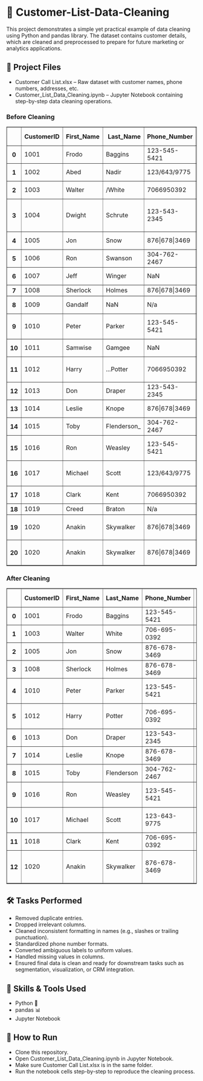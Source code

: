# 🧹 Customer-List-Data-Cleaning
This project demonstrates a simple yet practical example of data cleaning using Python and pandas library. The dataset contains customer details, which are cleaned and preprocessed to prepare for future marketing or analytics applications.

## 📁 Project Files
* Customer Call List.xlsx – Raw dataset with customer names, phone numbers, addresses, etc.
* Customer_List_Data_Cleaning.ipynb – Jupyter Notebook containing step-by-step data cleaning operations.

### Before Cleaning
<div>
<style scoped>
    .dataframe tbody tr th:only-of-type {
        vertical-align: middle;
    }

    .dataframe tbody tr th {
        vertical-align: top;
    }

    .dataframe thead th {
        text-align: right;
    }
</style>
<table border="1" class="dataframe">
  <thead>
    <tr style="text-align: right;">
      <th></th>
      <th>CustomerID</th>
      <th>First_Name</th>
      <th>Last_Name</th>
      <th>Phone_Number</th>
      <th>Address</th>
      <th>Paying Customer</th>
      <th>Do_Not_Contact</th>
      <th>Not_Useful_Column</th>
    </tr>
  </thead>
  <tbody>
    <tr>
      <th>0</th>
      <td>1001</td>
      <td>Frodo</td>
      <td>Baggins</td>
      <td>123-545-5421</td>
      <td>123 Shire Lane, Shire</td>
      <td>Yes</td>
      <td>No</td>
      <td>True</td>
    </tr>
    <tr>
      <th>1</th>
      <td>1002</td>
      <td>Abed</td>
      <td>Nadir</td>
      <td>123/643/9775</td>
      <td>93 West Main Street</td>
      <td>No</td>
      <td>Yes</td>
      <td>False</td>
    </tr>
    <tr>
      <th>2</th>
      <td>1003</td>
      <td>Walter</td>
      <td>/White</td>
      <td>7066950392</td>
      <td>298 Drugs Driveway</td>
      <td>N</td>
      <td>NaN</td>
      <td>True</td>
    </tr>
    <tr>
      <th>3</th>
      <td>1004</td>
      <td>Dwight</td>
      <td>Schrute</td>
      <td>123-543-2345</td>
      <td>980 Paper Avenue, Pennsylvania, 18503</td>
      <td>Yes</td>
      <td>Y</td>
      <td>True</td>
    </tr>
    <tr>
      <th>4</th>
      <td>1005</td>
      <td>Jon</td>
      <td>Snow</td>
      <td>876|678|3469</td>
      <td>123 Dragons Road</td>
      <td>Y</td>
      <td>No</td>
      <td>True</td>
    </tr>
    <tr>
      <th>5</th>
      <td>1006</td>
      <td>Ron</td>
      <td>Swanson</td>
      <td>304-762-2467</td>
      <td>768 City Parkway</td>
      <td>Yes</td>
      <td>Yes</td>
      <td>True</td>
    </tr>
    <tr>
      <th>6</th>
      <td>1007</td>
      <td>Jeff</td>
      <td>Winger</td>
      <td>NaN</td>
      <td>1209 South Street</td>
      <td>No</td>
      <td>No</td>
      <td>False</td>
    </tr>
    <tr>
      <th>7</th>
      <td>1008</td>
      <td>Sherlock</td>
      <td>Holmes</td>
      <td>876|678|3469</td>
      <td>98 Clue Drive</td>
      <td>N</td>
      <td>No</td>
      <td>False</td>
    </tr>
    <tr>
      <th>8</th>
      <td>1009</td>
      <td>Gandalf</td>
      <td>NaN</td>
      <td>N/a</td>
      <td>123 Middle Earth</td>
      <td>Yes</td>
      <td>NaN</td>
      <td>False</td>
    </tr>
    <tr>
      <th>9</th>
      <td>1010</td>
      <td>Peter</td>
      <td>Parker</td>
      <td>123-545-5421</td>
      <td>25th Main Street, New York</td>
      <td>Yes</td>
      <td>No</td>
      <td>True</td>
    </tr>
    <tr>
      <th>10</th>
      <td>1011</td>
      <td>Samwise</td>
      <td>Gamgee</td>
      <td>NaN</td>
      <td>612 Shire Lane, Shire</td>
      <td>Yes</td>
      <td>No</td>
      <td>True</td>
    </tr>
    <tr>
      <th>11</th>
      <td>1012</td>
      <td>Harry</td>
      <td>...Potter</td>
      <td>7066950392</td>
      <td>2394 Hogwarts Avenue</td>
      <td>Y</td>
      <td>NaN</td>
      <td>True</td>
    </tr>
    <tr>
      <th>12</th>
      <td>1013</td>
      <td>Don</td>
      <td>Draper</td>
      <td>123-543-2345</td>
      <td>2039 Main Street</td>
      <td>Yes</td>
      <td>N</td>
      <td>False</td>
    </tr>
    <tr>
      <th>13</th>
      <td>1014</td>
      <td>Leslie</td>
      <td>Knope</td>
      <td>876|678|3469</td>
      <td>343 City Parkway</td>
      <td>Yes</td>
      <td>No</td>
      <td>False</td>
    </tr>
    <tr>
      <th>14</th>
      <td>1015</td>
      <td>Toby</td>
      <td>Flenderson_</td>
      <td>304-762-2467</td>
      <td>214 HR Avenue</td>
      <td>N</td>
      <td>No</td>
      <td>False</td>
    </tr>
    <tr>
      <th>15</th>
      <td>1016</td>
      <td>Ron</td>
      <td>Weasley</td>
      <td>123-545-5421</td>
      <td>2395 Hogwarts Avenue</td>
      <td>No</td>
      <td>N</td>
      <td>False</td>
    </tr>
    <tr>
      <th>16</th>
      <td>1017</td>
      <td>Michael</td>
      <td>Scott</td>
      <td>123/643/9775</td>
      <td>121 Paper Avenue, Pennsylvania</td>
      <td>Yes</td>
      <td>No</td>
      <td>False</td>
    </tr>
    <tr>
      <th>17</th>
      <td>1018</td>
      <td>Clark</td>
      <td>Kent</td>
      <td>7066950392</td>
      <td>3498 Super Lane</td>
      <td>Y</td>
      <td>NaN</td>
      <td>True</td>
    </tr>
    <tr>
      <th>18</th>
      <td>1019</td>
      <td>Creed</td>
      <td>Braton</td>
      <td>N/a</td>
      <td>N/a</td>
      <td>N/a</td>
      <td>Yes</td>
      <td>True</td>
    </tr>
    <tr>
      <th>19</th>
      <td>1020</td>
      <td>Anakin</td>
      <td>Skywalker</td>
      <td>876|678|3469</td>
      <td>910 Tatooine Road, Tatooine</td>
      <td>Yes</td>
      <td>N</td>
      <td>True</td>
    </tr>
    <tr>
      <th>20</th>
      <td>1020</td>
      <td>Anakin</td>
      <td>Skywalker</td>
      <td>876|678|3469</td>
      <td>910 Tatooine Road, Tatooine</td>
      <td>Yes</td>
      <td>N</td>
      <td>True</td>
    </tr>
  </tbody>
</table>
</div>

### After Cleaning

<div>
<style scoped>
    .dataframe tbody tr th:only-of-type {
        vertical-align: middle;
    }

    .dataframe tbody tr th {
        vertical-align: top;
    }

    .dataframe thead th {
        text-align: right;
    }
</style>
<table border="1" class="dataframe">
  <thead>
    <tr style="text-align: right;">
      <th></th>
      <th>CustomerID</th>
      <th>First_Name</th>
      <th>Last_Name</th>
      <th>Phone_Number</th>
      <th>Address</th>
      <th>Paying Customer</th>
      <th>Do_Not_Contact</th>
      <th>Street_Address</th>
      <th>State</th>
      <th>Zip_Code</th>
    </tr>
  </thead>
  <tbody>
    <tr>
      <th>0</th>
      <td>1001</td>
      <td>Frodo</td>
      <td>Baggins</td>
      <td>123-545-5421</td>
      <td>123 Shire Lane, Shire</td>
      <td>Yes</td>
      <td>No</td>
      <td>123 Shire Lane</td>
      <td>Shire</td>
      <td></td>
    </tr>
    <tr>
      <th>1</th>
      <td>1003</td>
      <td>Walter</td>
      <td>White</td>
      <td>706-695-0392</td>
      <td>298 Drugs Driveway</td>
      <td>No</td>
      <td></td>
      <td>298 Drugs Driveway</td>
      <td></td>
      <td></td>
    </tr>
    <tr>
      <th>2</th>
      <td>1005</td>
      <td>Jon</td>
      <td>Snow</td>
      <td>876-678-3469</td>
      <td>123 Dragons Road</td>
      <td>Yes</td>
      <td>No</td>
      <td>123 Dragons Road</td>
      <td></td>
      <td></td>
    </tr>
    <tr>
      <th>3</th>
      <td>1008</td>
      <td>Sherlock</td>
      <td>Holmes</td>
      <td>876-678-3469</td>
      <td>98 Clue Drive</td>
      <td>No</td>
      <td>No</td>
      <td>98 Clue Drive</td>
      <td></td>
      <td></td>
    </tr>
    <tr>
      <th>4</th>
      <td>1010</td>
      <td>Peter</td>
      <td>Parker</td>
      <td>123-545-5421</td>
      <td>25th Main Street, New York</td>
      <td>Yes</td>
      <td>No</td>
      <td>25th Main Street</td>
      <td>New York</td>
      <td></td>
    </tr>
    <tr>
      <th>5</th>
      <td>1012</td>
      <td>Harry</td>
      <td>Potter</td>
      <td>706-695-0392</td>
      <td>2394 Hogwarts Avenue</td>
      <td>Yes</td>
      <td></td>
      <td>2394 Hogwarts Avenue</td>
      <td></td>
      <td></td>
    </tr>
    <tr>
      <th>6</th>
      <td>1013</td>
      <td>Don</td>
      <td>Draper</td>
      <td>123-543-2345</td>
      <td>2039 Main Street</td>
      <td>Yes</td>
      <td>No</td>
      <td>2039 Main Street</td>
      <td></td>
      <td></td>
    </tr>
    <tr>
      <th>7</th>
      <td>1014</td>
      <td>Leslie</td>
      <td>Knope</td>
      <td>876-678-3469</td>
      <td>343 City Parkway</td>
      <td>Yes</td>
      <td>No</td>
      <td>343 City Parkway</td>
      <td></td>
      <td></td>
    </tr>
    <tr>
      <th>8</th>
      <td>1015</td>
      <td>Toby</td>
      <td>Flenderson</td>
      <td>304-762-2467</td>
      <td>214 HR Avenue</td>
      <td>No</td>
      <td>No</td>
      <td>214 HR Avenue</td>
      <td></td>
      <td></td>
    </tr>
    <tr>
      <th>9</th>
      <td>1016</td>
      <td>Ron</td>
      <td>Weasley</td>
      <td>123-545-5421</td>
      <td>2395 Hogwarts Avenue</td>
      <td>No</td>
      <td>No</td>
      <td>2395 Hogwarts Avenue</td>
      <td></td>
      <td></td>
    </tr>
    <tr>
      <th>10</th>
      <td>1017</td>
      <td>Michael</td>
      <td>Scott</td>
      <td>123-643-9775</td>
      <td>121 Paper Avenue, Pennsylvania</td>
      <td>Yes</td>
      <td>No</td>
      <td>121 Paper Avenue</td>
      <td>Pennsylvania</td>
      <td></td>
    </tr>
    <tr>
      <th>11</th>
      <td>1018</td>
      <td>Clark</td>
      <td>Kent</td>
      <td>706-695-0392</td>
      <td>3498 Super Lane</td>
      <td>Yes</td>
      <td></td>
      <td>3498 Super Lane</td>
      <td></td>
      <td></td>
    </tr>
    <tr>
      <th>12</th>
      <td>1020</td>
      <td>Anakin</td>
      <td>Skywalker</td>
      <td>876-678-3469</td>
      <td>910 Tatooine Road, Tatooine</td>
      <td>Yes</td>
      <td>No</td>
      <td>910 Tatooine Road</td>
      <td>Tatooine</td>
      <td></td>
    </tr>
  </tbody>
</table>
</div>

## 🛠️ Tasks Performed
* Removed duplicate entries.
* Dropped irrelevant columns.
* Cleaned inconsistent formatting in names (e.g., slashes or trailing punctuation).
* Standardized phone number formats.
* Converted ambiguous labels to uniform values.
* Handled missing values in columns.
* Ensured final data is clean and ready for downstream tasks such as segmentation, visualization, or CRM integration.

## 📌 Skills & Tools Used
* Python 🐍
* pandas 📊
* Jupyter Notebook

## 🚀 How to Run
* Clone this repository.
* Open Customer_List_Data_Cleaning.ipynb in Jupyter Notebook.
* Make sure Customer Call List.xlsx is in the same folder.
* Run the notebook cells step-by-step to reproduce the cleaning process.
